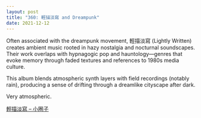 ```yaml
---
layout: post
title: "360: 輕描淡寫 and Dreampunk"
date: 2021-12-12
---
```


Often associated with the dreampunk movement, 輕描淡寫 (Lightly Written) creates ambient music rooted in hazy nostalgia and nocturnal soundscapes. Their work overlaps with hypnagogic pop and hauntology—genres that evoke memory through faded textures and references to 1980s media culture.

This album blends atmospheric synth layers with field recordings (notably rain), producing a sense of drifting through a dreamlike cityscape after dark.

Very atmospheric.  

[輕描淡寫 – 小圈子](https://youtu.be/_C4T_B8HITI)
